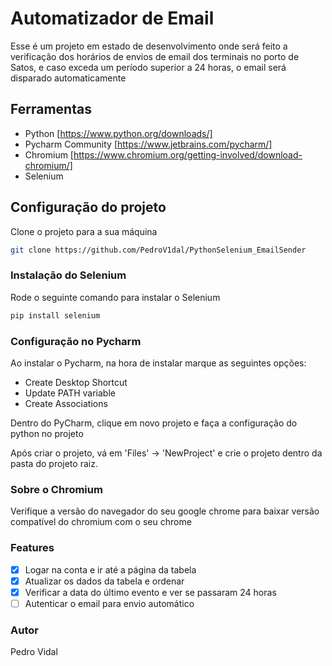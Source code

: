 # Automatizador de Email

Esse é um projeto em estado de desenvolvimento onde será feito a verificação dos horários de envios de email dos terminais no porto de Satos, e caso exceda um período superior a 24 horas, o email será disparado automaticamente

## Ferramentas

- Python [https://www.python.org/downloads/]
- Pycharm Community [https://www.jetbrains.com/pycharm/]
- Chromium [https://www.chromium.org/getting-involved/download-chromium/]
- Selenium

## Configuração do projeto

Clone o projeto para a sua máquina

```bash
git clone https://github.com/PedroV1dal/PythonSelenium_EmailSender
```

### Instalação do Selenium

Rode o seguinte comando para instalar o Selenium

```bash
pip install selenium
```

### Configuração no Pycharm

Ao instalar o Pycharm, na hora de instalar marque as seguintes opções:
- Create Desktop Shortcut
- Update PATH variable
- Create Associations

Dentro do PyCharm, clique em novo projeto e faça a configuração do python no projeto

Após criar o projeto, vá em 'Files' -> 'NewProject' e crie o projeto dentro da pasta do projeto raiz.

### Sobre o Chromium 

Verifique a versão do navegador do seu google chrome para baixar versão compatível do chromium com o seu chrome

### Features 
- [x] Logar na conta e ir até a página da tabela
- [x] Atualizar os dados da tabela e ordenar 
- [x] Verificar a data do último evento e ver se passaram 24 horas 
- [ ] Autenticar o email para envio automático  

### Autor

Pedro Vidal
